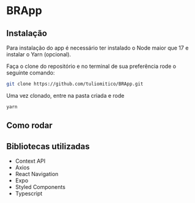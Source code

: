 # BRApp

## Instalação

Para instalação do app é necessário ter instalado o Node maior que 17 e instalar o Yarn (opcional).

Faça o clone do repositório e no terminal de sua preferência rode o seguinte comando:

```bash
git clone https://github.com/tuliomitico/BRApp.git
```

Uma vez clonado, entre na pasta criada e rode

`yarn`
## Como rodar

## Bibliotecas utilizadas

- Context API
- Axios
- React Navigation
- Expo
- Styled Components
- Typescript
